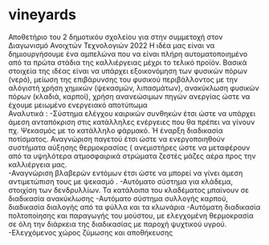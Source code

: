 # vineyards
Αποθετήριο του 2 δημοτικόυ σχολείου   για στην συμμετοχή στον Διαγωνισμό  Ανοιχτών Τεχνολογιών 2022
Η ιδέα μας είναι  να δημιουργήσουμε ένα αμπελώνα που να είναι πλήρη αυτοματοποιημένο από τα πρώτα στάδια της καλλιέργειας μέχρι το τελικό προϊόν.
Βασικά στοιχεία της ιδέας είναι να υπάρχει εξοικονόμηση των φυσικών πόρων (νερό), μείωση της επιβάρυνσης του φυσικού περιβάλλοντος με την αλόγιστή  χρήση  χημικών (ψεκασμών,  λιπασμάτων), ανακύκλωση  φυσικών πόρων (κλαδιά, καρποί), χρήση ανανεώσιμων πηγών ανεργίας ώστε να έχουμε μειωμένο ενεργειακό αποτύπωμα  
Αναλυτικά :
-Σύστημα ελέγχου καιρικών συνθηκών έτσι ώστε να υπάρχει άμεση ανταπόκριση στις κατάλληλες ενέργειες που θα πρέπει να γίνουν πχ. Ψεκασμός με το κατάλληλο φάρμακό. Ή έναρξη διαδικασία ποτίσματος. Αναγνώριση παγετού έτσι ώστε να ενεργοποιηθούν συστήματα αύξησης θερμοκρασίας  ( ανεμιστήρες ώστε να μεταφέρουν από τα υψηλότερα ατμοσφαιρικά στρώματα ζεστές μάζες αέρα προς την καλλιέργεια μας.   
-Αναγνώριση βλαβερών  εντόμων έτσι ώστε να μπορεί να γίνει άμεση αντιμετώπιση τους με ψεκασμό .
-Αυτόματο σύστημα για κλάδεμα, στοιχίση των δενδρυλλίων. Τα κατάλοιπα του κλαδέματος μπαίνουν σε διαδικασία ανακύκλωσης
-Αυτόματο σύστημα συλλογής καρπού,  διαδικασία διαλογής από τα φύλλα και τα κλωνάρια
-Αυτόματη διαδικασία   πολτοποίησης και παραγωγής του μούστου, με ελεγχομένη θερμοκρασία σε όλη την διάρκεια  της διαδικασίας με παροχή ψυχτικού υγρού.
-Ελεγχόμενος χώρος ζύμωσης και αποθήκευσης  
 
